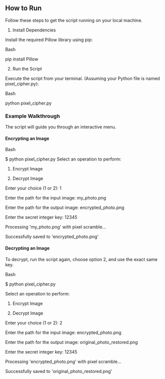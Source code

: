 ## How to Run
Follow these steps to get the script running on your local machine.

1. Install Dependencies

Install the required Pillow library using pip:

Bash

pip install Pillow


2. Run the Script

Execute the script from your terminal. (Assuming your Python file is named pixel_cipher.py):

Bash

python pixel_cipher.py


### Example Walkthrough
The script will guide you through an interactive menu.

#### Encrypting an Image
Bash

$ python pixel_cipher.py
Select an operation to perform:

1. Encrypt Image

2. Decrypt Image

Enter your choice (1 or 2): 1

Enter the path for the input image: my_photo.png

Enter the path for the output image: encrypted_photo.png

Enter the secret integer key: 12345

Processing 'my_photo.png' with pixel scramble...

Successfully saved to 'encrypted_photo.png'

#### Decrypting an Image

To decrypt, run the script again, choose option 2, and use the exact same key.



Bash



$ python pixel_cipher.py

Select an operation to perform:

1. Encrypt Image

2. Decrypt Image

Enter your choice (1 or 2): 2

Enter the path for the input image: encrypted_photo.png

Enter the path for the output image: original_photo_restored.png

Enter the secret integer key: 12345

Processing 'encrypted_photo.png' with pixel scramble...

Successfully saved to 'original_photo_restored.png'

